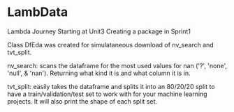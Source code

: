 # LambData
Lambda Journey Starting at Unit3
Creating a package in Sprint1


Class DfEda was created for simulataneous download of nv_search and tvt_split.

nv_search: scans the dataframe for the most used values for nan ('?', 'none', 'null', & 'nan').
        Returning what kind it is and what column it is in.

tvt_split: easily takes the dataframe and splits it into an 80/20/20 split to have a train/validation/test
        set to work with for your machine learning projects.  It will also print the shape of each split set.